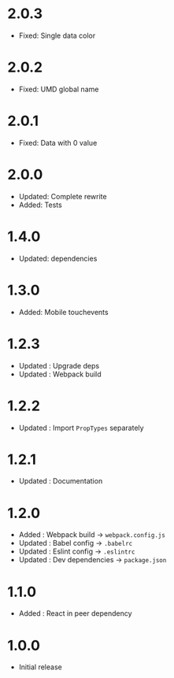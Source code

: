 # 2.0.3

* Fixed: Single data color

# 2.0.2

* Fixed: UMD global name

# 2.0.1

* Fixed: Data with 0 value

# 2.0.0

* Updated: Complete rewrite
* Added: Tests

# 1.4.0

* Updated: dependencies

# 1.3.0

* Added: Mobile touchevents

# 1.2.3

* Updated : Upgrade deps
* Updated : Webpack build

# 1.2.2

* Updated : Import `PropTypes` separately

# 1.2.1

* Updated : Documentation

# 1.2.0

* Added : Webpack build -> `webpack.config.js`
* Updated : Babel config -> `.babelrc`
* Updated : Eslint config -> `.eslintrc`
* Updated : Dev dependencies -> `package.json`

# 1.1.0

* Added : React in peer dependency

# 1.0.0

* Initial release
